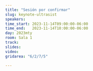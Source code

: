 ```yaml
---
title: "Sesión por confirmar"
slug: keynote-ultrasist
speakers:
time_start: 2023-11-14T09:00:00-06:00
time_end:   2023-11-14T10:00:00-06:00
day: 2023mty
room: Sala 1 
track: 
slides: 
video: 
gridarea: "6/2/7/5"

---
```



